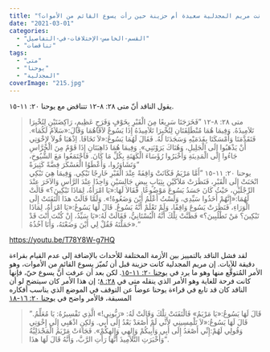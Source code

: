 ```yaml
---
title: "الإعتراض #٢١٥، هل كانت مريم المجدلية سعيدة أم حزينة حين رأت يسوع القائم من الأموات؟"
date: "2021-03-01"
categories: 
  - "القسم-الخامس-الإختلافات-في-التفاصيل"
  - "تناقضات"
tags: 
  - "متى"
  - "يوحنا"
  - "المجدلية"
coverImage: "215.jpg"
---
```


يقول الناقد أنّ متى ٢٨: ٨-١٢ تتناقض مع يوحنا ٢٠: ١١-١٥.

> متى ٢٨: ٨-١٢ ”فَخَرَجَتَا سَرِيعًا مِنَ الْقَبْرِ بِخَوْفٍ وَفَرَحٍ عَظِيمٍ، رَاكِضَتَيْنِ لِتُخْبِرَا تَلاَمِيذَهُ. وَفِيمَا هُمَا مُنْطَلِقَتَانِ لِتُخْبِرَا تَلاَمِيذَهُ إِذَا يَسُوعُ لاَقَاهُمَا وَقَالَ:«سَلاَمٌ لَكُمَا». فَتَقَدَّمَتَا وَأَمْسَكَتَا بِقَدَمَيْهِ وَسَجَدَتَا لَهُ. فَقَالَ لَهُمَا يَسُوعُ:«لاَ تَخَافَا. اِذْهَبَا قُولاَ لإِخْوَتِي أَنْ يَذْهَبُوا إِلَى الْجَلِيلِ، وَهُنَاكَ يَرَوْنَنِي». وَفِيمَا هُمَا ذَاهِبَتَانِ إِذَا قَوْمٌ مِنَ الْحُرَّاسِ جَاءُوا إِلَى الْمَدِينَةِ وَأَخْبَرُوا رُؤَسَاءَ الْكَهَنَةِ بِكُلِّ مَا كَانَ. فَاجْتَمَعُوا مَعَ الشُّيُوخِ، وَتَشَاوَرُوا، وَأَعْطَوُا الْعَسْكَرَ فِضَّةً كَثِيرَةً“  
> يوحنا ٢٠: ١١-١٥ ”أَمَّا مَرْيَمُ فَكَانَتْ وَاقِفَةً عِنْدَ الْقَبْرِ خَارِجًا تَبْكِي. وَفِيمَا هِيَ تَبْكِي انْحَنَتْ إِلَى الْقَبْرِ، فَنَظَرَتْ مَلاَكَيْنِ بِثِيَابٍ بِيضٍ جَالِسَيْنِ وَاحِدًا عِنْدَ الرَّأْسِ وَالآخَرَ عِنْدَ الرِّجْلَيْنِ، حَيْثُ كَانَ جَسَدُ يَسُوعَ مَوْضُوعًا. فَقَالاَ لَهَا:«يَا امْرَأَةُ، لِمَاذَا تَبْكِينَ؟» قَالَتْ لَهُمَا:«إِنَّهُمْ أَخَذُوا سَيِّدِي، وَلَسْتُ أَعْلَمُ أَيْنَ وَضَعُوهُ!». وَلَمَّا قَالَتْ هذَا الْتَفَتَتْ إِلَى الْوَرَاءِ، فَنَظَرَتْ يَسُوعَ وَاقِفًا، وَلَمْ تَعْلَمْ أَنَّهُ يَسُوعُ. قَالَ لَهَا يَسُوعُ:«يَا امْرَأَةُ، لِمَاذَا تَبْكِينَ؟ مَنْ تَطْلُبِينَ؟» فَظَنَّتْ تِلْكَ أَنَّهُ الْبُسْتَانِيُّ، فَقَالَتْ لَهُ:«يَا سَيِّدُ، إِنْ كُنْتَ أَنْتَ قَدْ حَمَلْتَهُ فَقُلْ لِي أَيْنَ وَضَعْتَهُ، وَأَنَا آخُذُهُ».“

https://youtu.be/T78Y8W-g7HQ

لقد فشل الناقد بالتمييز بين الأزمة المختلفة للأحداث بالإضافة إلى عدم القيام بقراءة دقيقة للآيات. إن مريم المجدلية كانت حزينة قبل أن تُميّز يسوع القائم من الأموات، وهو الأمر المُتوقَّع منها وهو ما يرد في [يوحنا ٢٠: ١١-١٥](https://my.bible.com/bible/67/JHN.20.keh?parallel=101). لكن بعد أن عرفت أنَّ يسوع حيّ، فإنها كانت فرحة للغاية وهو الأمر الذي ينقله متى في [٢٨: ٨](https://my.bible.com/bible/67/MAT.28.المشتركة?parallel=101)؛ إن هذا الأمر كان سيتضح لو أن الناقد كان قد تابع في قراءة يوحنا عوضاً عن التوقف في الموضع الذي يناسب أفكاره المسبقة، فالأمر واضح في [يوحنا ٢٠: ١٦-١٨](https://my.bible.com/bible/67/JHN.20.keh?parallel=101)

> ”قَالَ لَهَا يَسُوعُ:«يَا مَرْيَمُ» فَالْتَفَتَتْ تِلْكَ وَقَالَتْ لَهُ: «رَبُّونِي!» الَّذِي تَفْسِيرُهُ: يَا مُعَلِّمُ. قَالَ لَهَا يَسُوعُ:«لاَ تَلْمِسِينِي لأَنِّي لَمْ أَصْعَدْ بَعْدُ إِلَى أَبِي. وَلكِنِ اذْهَبِي إِلَى إِخْوَتِي وَقُولِي لَهُمْ:إِنِّي أَصْعَدُ إِلَى أَبِي وَأَبِيكُمْ وَإِلهِي وَإِلهِكُمْ». فَجَاءَتْ مَرْيَمُ الْمَجْدَلِيَّةُ وَأَخْبَرَتِ التَّلاَمِيذَ أَنَّهَا رَأَتِ الرَّبَّ، وَأَنَّهُ قَالَ لَهَا هذَا“.
